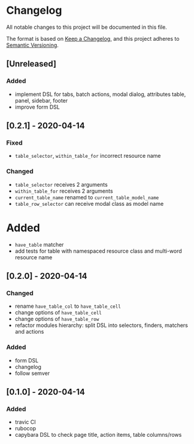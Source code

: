 # Changelog
All notable changes to this project will be documented in this file.

The format is based on [Keep a Changelog](https://keepachangelog.com/en/1.0.0/),
and this project adheres to [Semantic Versioning](https://semver.org/spec/v2.0.0.html).

## [Unreleased]

### Added
- implement DSL for tabs, batch actions, modal dialog, attributes table, panel, sidebar, footer
- improve form DSL

## [0.2.1] - 2020-04-14
### Fixed
 - `table_selector`, `within_table_for` incorrect resource name

### Changed
 - `table_selector` receives 2 arguments
 - `within_table_for` receives 2 arguments
 - `current_table_name` renamed to `current_table_model_name`
 - `table_row_selector` can receive modal class as model name
 
# Added
 - `have_table` matcher
 - add tests for table with namespaced resource class and multi-word resource name

## [0.2.0] - 2020-04-14
### Changed
 - rename `have_table_col` to `have_table_cell`
 - change options of `have_table_cell`
 - change options of `have_table_row`
 - refactor modules hierarchy: split DSL into selectors, finders, matchers and actions

### Added
 - form DSL
 - changelog
 - follow semver

## [0.1.0] - 2020-04-14
### Added
 - travic CI
 - rubocop
 - capybara DSL to check page title, action items, table columns/rows
